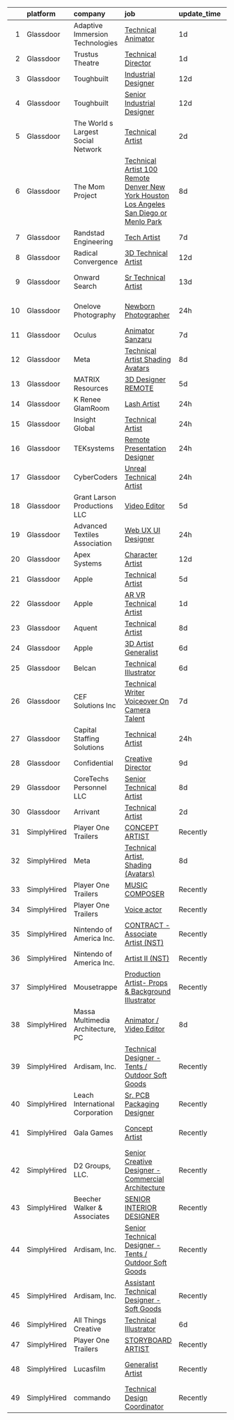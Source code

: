 

|    | platform    | company                            | job                                                                                                                                                                                                                                                                                                                                                                                                                                                                                                                                                                                                                                                                                                                                                                                                                                                                                                                                                                                                                                                                                                                                                                                                                                                                                                                                                                                                                                                                     | update_time   | location                    |
|---:|:------------|:-----------------------------------|:------------------------------------------------------------------------------------------------------------------------------------------------------------------------------------------------------------------------------------------------------------------------------------------------------------------------------------------------------------------------------------------------------------------------------------------------------------------------------------------------------------------------------------------------------------------------------------------------------------------------------------------------------------------------------------------------------------------------------------------------------------------------------------------------------------------------------------------------------------------------------------------------------------------------------------------------------------------------------------------------------------------------------------------------------------------------------------------------------------------------------------------------------------------------------------------------------------------------------------------------------------------------------------------------------------------------------------------------------------------------------------------------------------------------------------------------------------------------|:--------------|:----------------------------|
|  1 | Glassdoor   | Adaptive Immersion Technologies    | [Technical Animator](https://www.glassdoor.com/partner/jobListing.htm?pos=105&ao=1110586&s=58&guid=000001831bef059b85dfb2d6fcd9d82b&src=GD_JOB_AD&t=SR&vt=w&ea=1&cs=1_4de92cbb&cb=1662620993325&jobListingId=1008120827387&cpc=E521981D00147CE2&jrtk=3-0-1gcduu1e4kcl0801-1gcduu1eqh7j2800-7c3bc37c89c35ae4--6NYlbfkN0Ah9U34QtNT-Rg7ow0I6j33eRcaaM9l7k5iW_6MlROAUy28lC0q_Ypuud-REdVVlQyCBcJl4olKTY8es92ZBRzYwHb0fu4UgW9OKT3-dLIGh6ACnXVN20zYcwOB-vqyoWpbsg2wY5Gi9JnhDuWTbqtFHkKIH5M0QAs8fU_nPSEzTj3vvCc2wGMGlAxv6Mi9anaV-1HVfHWQuhShOVsf3-AqC7lfgey1oTi5WcNYkF8xABMZRruOAqgJHq0wJEp_rdDeFnmmy5UgMgkBSCACGqdo6FvqG2TF5wbnLadj0336Kd2AGnEtOBQ3Q9rzSDc5wndKlRqY2grU9QUh1m9Pbs98Hud9i9v3Lng-T9NBasr3Y2v-Rv4JTMnpEVxRjDMjqq0vteuAX-EfD6s6QduZreeu_whkOkQ9RRrHoZpMxRmzsO7fIaCxAHFcQysZhwXryvpPRiEE6MNn8-AGc_z2Ca_Q7JGJZtBdncCxYFmi-S_QlvYZrFkHfr_YunSEk91MGCyGbYPxuVuXzA%3D%3D)                                                                                                                                                                                                                                                                                                                                                                                                                                                                                                                                                                                               | 1d            | Remote                      |
|  2 | Glassdoor   | Trustus Theatre                    | [Technical Director](https://www.glassdoor.com/partner/jobListing.htm?pos=114&ao=1110586&s=58&guid=000001831bef059b85dfb2d6fcd9d82b&src=GD_JOB_AD&t=SR&vt=w&ea=1&cs=1_8e6c058c&cb=1662620993326&jobListingId=1008120805423&cpc=63C68CF611DF075E&jrtk=3-0-1gcduu1e4kcl0801-1gcduu1eqh7j2800-feb8d550932eedab--6NYlbfkN0BTT1lo8Jwdy_hu5PBsWOg-OgEs4ry3bvHurgSPaoaOHA92D-wk94bEUS_A_nZI91Yiu1kA3Ap_TXQSOdYetrUN2S_JgkfS4s9eYkg47gyz3UNHclCsbje_49vwTZIRcPScIxVtoQSfVReMQcacRcQruoHw7hjvLb32wcSQ4P5C25SHuJ8yeYv9nBhiERUANi5CD4mfL2nkgcMNa5tJ6flsPjJoLwTYjyjJm6skar6auewsqZEyH59nBrlHVLjfxz3248QU1V2pvAiXxS1gy6p4xfT4f103Ti_hLGiax5KgVixUpQqDKDUTRVPb2yz6X8gexwGHtEpU_JGzjs8KlocQuGP6HGutKfHu3iHqMY6xVmvvNUqu654vjNQw31d2qtty4cZUtn8PZqNUewjFoPFlYXnp9O2u81tL_8U-zGFzJJjwKeB_sctcJpsLYt_gu_7aiqM2R0z-WzPK4KCaCzv0zGRhfxQnhE2KBmN57bU0Slx90mEjMNin_6fgbHlFc4yHXXCR44170g%3D%3D)                                                                                                                                                                                                                                                                                                                                                                                                                                                                                                                                                                                               | 1d            | Columbia, SC                |
|  3 | Glassdoor   | Toughbuilt                         | [Industrial Designer](https://www.glassdoor.com/partner/jobListing.htm?pos=118&ao=1110586&s=58&guid=000001831bef059b85dfb2d6fcd9d82b&src=GD_JOB_AD&t=SR&vt=w&ea=1&cs=1_94069ff8&cb=1662620993327&jobListingId=1008097155623&cpc=444700D72F2ECBCE&jrtk=3-0-1gcduu1e4kcl0801-1gcduu1eqh7j2800-bd6e057162e15386--6NYlbfkN0C4BDBIIfYywdCnnQWSiy8nzgMXr_T-T3FVOPaJNWu58urVZR_WXMhr7GerRInzqyZodNFCU-1hxePv9TSo5-WxOfosiTA8u4e2wBpH9yUNgJzlsujyNpnDkKT3UNTvNTe6xSC2Izl9AqMOUTGHqiTcG7HVBVyoxSnDnAOWvtqTd7Fg62TqBdCV22qzM1Zolz4ynym0hggtCbE2lI9thhO4RQaOLPRhsQZav-Xhoki-wR7U39N1h4A9SaP_KOLMF72UzMNAMv-A7WQQtDdFLyBr94fN1I78UiT_b2VcQGSCvECtoVEkjxeiTiVmUfDyuNJZcisZNkltrOHY14PQiMb0OOpdzEHyKiaAkPLHe9fZnZAxE9geXJbFHUCUvYoX_LM8CAtnNLtYJXrizJBG7l54pc7Y3uUJjC4lzYKaRkSowTpyS1vX0ZzRsldGp520c8Q5CjBnYPjLmJMDNA_7WyHz46J4FDnnD5DjxbDkkH-5jzEuw5q4lnnxSWTMlTD757JsfjVttgRFPA%3D%3D)                                                                                                                                                                                                                                                                                                                                                                                                                                                                                                                                                                                              | 12d           | Irvine, CA                  |
|  4 | Glassdoor   | Toughbuilt                         | [Senior Industrial Designer](https://www.glassdoor.com/partner/jobListing.htm?pos=106&ao=1110586&s=58&guid=000001831bef059b85dfb2d6fcd9d82b&src=GD_JOB_AD&t=SR&vt=w&ea=1&cs=1_240b89fd&cb=1662620993325&jobListingId=1008097148245&cpc=1926746423AECDED&jrtk=3-0-1gcduu1e4kcl0801-1gcduu1eqh7j2800-6492527fb1079bee--6NYlbfkN0C4BDBIIfYywdCnnQWSiy8nzgMXr_T-T3FVOPaJNWu58urVZR_WXMhrR-koSpndaF1E6yxWHXTrWNwj5BGXNunan9ywve_ENISeMSjOJDitLiiqvvQgrqPC6Ae3Gf3tZtozMElNWH6pQj1MkisjsxPjnFks6kWohDQ-79t_l95B76r683v6SZAlHW32FY62mUictLOb4Aew2RmZmBnnQiyYNH36uND4IIlWiMExzA3rKXJz2X56J9lnA-67N962EhmIcbZFf8nIQJNK_DNb_EMRD7eVfuDSFOcmd6fmnHAKv612oVADaVItTesOFwjph22fZPewBJ7D5Ut6JTEuTaHhCT1_T6JmtBA9zgn1-Xk0RS_IlzknlrZtu16PghXMBbWDmnilFEkbRXdFG_PQruMESxibLILtqPEdkH_FtPFsS0oRo-2GRaX7Xfg3jSSrDxwsmzkNP52MTNa3LSHYlnPJZWBdP6rLD2jELqwKQxFuMVHdQ-8e9JuLsCjIYHZ-skNH0RrJHXom-ZrElQ1jb5eu)                                                                                                                                                                                                                                                                                                                                                                                                                                                                                                                                                                                   | 12d           | Irvine, CA                  |
|  5 | Glassdoor   | The World s Largest Social Network | [Technical Artist](https://www.glassdoor.com/partner/jobListing.htm?pos=110&ao=1110586&s=58&guid=000001831bef059b85dfb2d6fcd9d82b&src=GD_JOB_AD&t=SR&vt=w&ea=1&cs=1_ccdc9b26&cb=1662620993326&jobListingId=1008119621893&cpc=A0032DE20586B9BD&jrtk=3-0-1gcduu1e4kcl0801-1gcduu1eqh7j2800-965fa4679203ee31--6NYlbfkN0DSgjPPcnEdvoK3uuxfISLALE6pB1FR7YSHOr_tSg5_QGIhoz_2VqUepdcKLBLI_zSAkyoPLr8SW3FfEkHJ_qiI5RDq0LiClGu-LULNv5_viEarxV8-MoCSseMuDOhubK7TesTYt27YKo8C_3i3iI14o1pk30q-Muxtdt3gnS2UzBPJhjqABA_TVMP7Mdajm9UNTgAzu_zAKP_5wffj4Cya-TjhKRAGQBD_rZwaGr4wqSBpv0BabWxbCSAWERk_QUrfyLDkoHOQzihPPlTCNks9dOqlr18BABO_Xkt0indqgVfMLhhGBvKsVdbwAM7LYLxWN_YbBRWcFggxFBqS9ox2A156BZFpQLyIlmPt9Zl5n1LnXYigKN_Mr6tRVvZlrj_8bTuAhrFwoc0R5hlLfltIQBZeaz_hRZ2ypuRa7Mgh7MIWaQOt-4B5f9QqDMjmuUOpRMIQ9GzQrHJZLIdkbkjSQz1khPZXeAfToOfrtxIYAcQ-bkeBW25ah_zTZB4_7hCudobKjqpsVuoBXtB5b6b86xCeYEvNH3642lCHGyTF82tQL5riZGszIktd5rx3HsK-1xqsWdcuzqWu9xtpjTWG)                                                                                                                                                                                                                                                                                                                                                                                                                                                                                                                             | 2d            | Houston, TX                 |
|  6 | Glassdoor   | The Mom Project                    | [Technical Artist  100  Remote Denver  New York  Houston  Los Angeles  San Diego  or Menlo Park ](https://www.glassdoor.com/partner/jobListing.htm?pos=107&ao=1110586&s=58&guid=000001831bef059b85dfb2d6fcd9d82b&src=GD_JOB_AD&t=SR&vt=w&cs=1_a230ccd9&cb=1662620993325&jobListingId=1008104756587&cpc=3164FDD6030E246B&jrtk=3-0-1gcduu1e4kcl0801-1gcduu1eqh7j2800-337c01e4284b013f--6NYlbfkN0BDp_epf89aHDQhKpPegNJQ_ldQpEFZQsM9OcONMGxWx6pU56EKHF58QjVdAUvn2gXgAhQQvxpsNLySQ3kGwTjcAooKFWUXAgLfudy8xwELFU3mQaTAqaqZRc2qixjKCa_CirR8UBZFn5KvBoHUUmbfMnlQc3xYtYzb1t1sU6TFd3dZB_kgrBwHCGMDzBk2vHphWjma_7M5-Yz4DQFFItRkTKiDoh5ZasENIa3K_FNj9DjageSg4UZiJWBnu3o7SBTt8yoRllznqw2veB6p9KxWWzfp6o7gQor9sAZLr8jQDuXyy6AE6HNIqGr0GEdHz_3p2JmtyzZ5Gu7UyTPhCfkNd95OM3pa9qU_MSoo4WXV88FGYhGXriAO-7KmCWuNRJ2K0jS_0HhZ5V0NFDgtd0ZrpNZ3d3udgbZ0Ky1Vb40-9hknuk_5T_HGN61vUDULtwt5p8tVj_9ldq2ojbULNwoTFCuqn4spYkR5g_96gQd8kKjr7tVNzm8PskZ2Bv0_RpclWDzLmDgnuY2fm6ew6Wj3kUuATOPBFW2TccR3FF5Uc8iphyqjs4kVs0yS-FhUJFAwEROVWwlRkhIQ4wxx-QLk)                                                                                                                                                                                                                                                                                                                                                                                                                                                   | 8d            | Denver, CO                  |
|  7 | Glassdoor   | Randstad Engineering               | [Tech Artist](https://www.glassdoor.com/partner/jobListing.htm?pos=124&ao=1110586&s=58&guid=000001831bef059b85dfb2d6fcd9d82b&src=GD_JOB_AD&t=SR&vt=w&ea=1&cs=1_4d67d6e9&cb=1662620993328&jobListingId=1008106187848&cpc=D2F1DE17EE1F43B9&jrtk=3-0-1gcduu1e4kcl0801-1gcduu1eqh7j2800-f366e541930d1bd7--6NYlbfkN0BDx217eft1lC7uqItkaModCFPNh_e0lnHdKkvEJecXwu4gIqA7CFTnvSYR8MShG5ZcSLjw79bpDEyNtFCh2lV0QKEIGPyIToWzUngx8TOqu761sETHLhm-p21WDsfE3kQbaR7Ki5QDKtuBQwSuqmlOkcWcOPtosII78uidkQeCd9wgMLZ_TysotsVb2RwnfFzWjFA3XBUKC9MhJoeG_MqN4qS4f8BsjDOBOIB2U_pIX5peqeifaJk0DrVPF8hFvCrwEypSey7BWasEQeoXH6VQAVxpPCu6A-iRlSn5GyyuIVSu5KPYiIPzWIPNFnNvoWaAc-D9mvsc_co7tMNdt5QhnH8DycJmWkQ_HOjRMv_MF-nqxtd6U5tX8xkcG4NIvzAfwCEpin7kxBE90MPKrlwVPscy__WqVebE4yzmhRRT6k9DgJ8Bhdmg1GhIx48Uf8tH-WImdLynzQZOikAYp4XRh2iIyjcOzHJbw9wTzaMxJ1JxFB76oz44_3nNTvGmrH_S5J8KyQz1JOUfwy3woXHuLAjjJjnmp0UfqvRGEWwKo0qEjk8t6ygwgEjzxXRblySML_fuHampTDFH-T6RbXTEAQtbDwZGAT349fAHdK_-mWYasEQnOyBm7t8zcpFeybg%3D)                                                                                                                                                                                                                                                                                                                                                                                                                                                                                    | 7d            | Schenectady, NY             |
|  8 | Glassdoor   | Radical Convergence                | [3D Technical Artist](https://www.glassdoor.com/partner/jobListing.htm?pos=101&ao=1110586&s=58&guid=000001831bef059b85dfb2d6fcd9d82b&src=GD_JOB_AD&t=SR&vt=w&ea=1&cs=1_46506974&cb=1662620993325&jobListingId=1008097066658&cpc=3999BE48C643E528&jrtk=3-0-1gcduu1e4kcl0801-1gcduu1eqh7j2800-a7612d726cf5865b--6NYlbfkN0BzyIYrTMR_AjNKh_kvAG8N613gtHPANQ3sdLTkrtBd-8IxFHTpUoltyjy1tpNRjPPxFEkWYV2Yxc-eV4StwXrz5_Po34-jnnJ8neRkcOOMurvGINYfxWdOjrt1Sh_fj-QrliwDMAMgMGKSZ7qj4Jr6xrIa9tka9VuIljn4xbhiNJgbZE4PjBggu8sVHCNB-g1Z1xBTiyEuGGIs7_z_wXYpxtdAiZVCmUtPEWIv4LLW93ZK9gjJ3soyzonHsTEFY0snP61v6m6e5HA9zELrsHlRTi2GqlKWkuofzsxAxW7rH4iMGZvj4m9VCplmMKxnagUag7ETq6pG7scsOw4KNIqT5IRd0lwdO7nhMrfA_ZIkfjMARgfP20QpifNrviTqYapBra72APv7tj8FvkQWFh2FBqJ4bZkRudgCM4jSeF5bmkCwYti1Y1j5jAvB5vokR0rxnjEO5IKTzCCGPxknFNAxHPYXHfwZR39B_ET1oko4Kmk4niZUA3atEPQGpYnC95B3d2SB8vfYeQ%3D%3D)                                                                                                                                                                                                                                                                                                                                                                                                                                                                                                                                                                                              | 12d           | Herndon, VA                 |
|  9 | Glassdoor   | Onward Search                      | [Sr Technical Artist](https://www.glassdoor.com/partner/jobListing.htm?pos=113&ao=1110586&s=58&guid=000001831bef059b85dfb2d6fcd9d82b&src=GD_JOB_AD&t=SR&vt=w&cs=1_23fb2b69&cb=1662620993326&jobListingId=1008093087405&cpc=C49818E30565E1C5&jrtk=3-0-1gcduu1e4kcl0801-1gcduu1eqh7j2800-e069c3bf962321bb--6NYlbfkN0B7YoEZZ2QAGDyEGGmBPAUWSHc1Mt3sMCn9FehKcWA3w0f8WX1n9N967XqX1pCIHHKnr2NJmDf9Q1Sr9YdOejytx4f5WyBnrGHMWsO6cmRal8BVw-NZCA_yl_KA84g0IbFlbCT5Sgp86eiiU9zY2ZPg_u_-wJ7dZVR9ungM8-TVlnlKwaYblgfqt19zLp1Eiew5ndwgn0q_Z59soYarxFZLCIqi4VrlQOsalnR5_AJUtoAc0jvlzq7de7YDWz3DeNihURfAAVZQ4qFtvvy5gvz5IjEp2vLqXnq96ZV7J3-CfeZJjcvDAmOm_dOMfe_21q5rkGGeEM9URZqV-9h29WiTZJYQ9Pkh-X211w2VpbOLEq1gwsFLRawW2QUlVuwK7uqoigkeCZPzTQ937mh6MVNfHIBRnAHx6XR21kph-RJyPPyFuUpFzKyxA77_HDaSAG7gvZRXkOjp9xSePLPZOf4cbLjL0glKMOcaoZcz0Yx5dRmVR4Qrhp9z8W_Vf_w06EQc_uZZQ8zFH81EcvBIWFShQjq-lBQifdTOIgNMpiHuj_1rVJIEqjHohamQ2S7ww3XOOPXozR6hZdLVPUJM0C4AtD72YuiLOQBtR7zlwcPVy3SoUUsahMZ-5E3EVYs6IUoHaztsZVS05FIrzy7r3xMDQa_Zidet89QHM-ZXxGtA7r4-SlrOoSuVCCUEpA3Bomr2CyB9KT1RaZa1yGG4ufsKsAGyFV88eGWq7uujrHPc4nme3OUa8J2HkUC76OXRIhoqefDJYpqeaenB-d4506xNql29d8Meyi9vt3X9NsTpZimhOs8z-VBn4qevZ-fyG3EAzLij93T3TQzCVMIg-4f9q-28L03CiTmrLkTj0pMo-OWJIXQt9_XMD7e5KZX4nnA1YmBZx8EQB-3ETw4nc468UUQRVo-8xav1pmac036CRQsBQq_MfFxvpNzxVIZLmpvGmfUOG2FvO3wWSvaroVLExBL-l-eG1P25aLCRwqAXwaegkEa4LQsj)                                                                                               | 13d           | San Francisco, CA           |
| 10 | Glassdoor   | Onelove Photography                | [Newborn Photographer](https://www.glassdoor.com/partner/jobListing.htm?pos=102&ao=1110586&s=58&guid=000001831bef059b85dfb2d6fcd9d82b&src=GD_JOB_AD&t=SR&vt=w&cs=1_33cb8b0e&cb=1662620993325&jobListingId=1008123757940&cpc=A4354B06E837AE94&jrtk=3-0-1gcduu1e4kcl0801-1gcduu1eqh7j2800-0b9e297b0412b278--6NYlbfkN0DKZ3Zt6vAQQJZE-vg62i6dfZhSrFJKKTpDcqgZD4xvwPhse0KNIT2eho_oyXqGcm0s9UA6G1dv6AeeCgoLU3WzT2G4FfYxogLODjxLnXoRm0J43BwPKM6RrOZD9jA2MXPUev4oiZ3IzMQ5ILdELDJhigEKpSWAH9_LrwwfI50Yndv-SqnqbeK79gq57w6CVdVboctO7aRuh8JzIfheeLGr6_qINfracFJFoHI09akjvPJW_P7tWvzRxrUrtMptrDcXlHzQobve8bGBgfKOTaCegbeDoybiYN_Z-aEM__f6VAohDqznRKCg4zquvw2I_qNPbTlK8Z2P6qdvwmRGsaFa7MLnOh0FIOQK6A1nlZbsmD4gV3vWWxnfnjpzesXVBOFvp8T-4xz_Gl8JYC7wbMRn33AI6LIj65bssJxDsX3YIw-lbeO6CX2MgD0wRuBRCYl1Vu8e7u3Wja-x3jV94zlxxb1SyGAmcR-L7Hy3HV_SnSJMfjmPD8Mw)                                                                                                                                                                                                                                                                                                                                                                                                                                                                                                                                                                                                                              | 24h           | San Francisco, CA           |
| 11 | Glassdoor   | Oculus                             | [Animator   Sanzaru](https://www.glassdoor.com/partner/jobListing.htm?pos=109&ao=1110586&s=58&guid=000001831bef059b85dfb2d6fcd9d82b&src=GD_JOB_AD&t=SR&vt=w&cs=1_8d4e9a2e&cb=1662620993325&jobListingId=1008107989369&cpc=280AB1FAEDD8D536&jrtk=3-0-1gcduu1e4kcl0801-1gcduu1eqh7j2800-75245e87e8db6e8c--6NYlbfkN0DYl4UJW4r1Vl7FEn6T9F-rD9lpC-0oMJVSiWjK_MGUd8e8cHXcpv6KPyjLHZEfqkXwCrjci5IV6ZLm8kPtj3tr1HGtLjURCM6O00QyEjX0TGIouoQRA0h3IAyy6vhZyjWtYu8gn9rv4Bk44rb-dFTX5vcMkCRXyjuQ4w7-7ua_Nr6FAN2nFnxsTn2pw6Xn22NCKxut-gUcDXBznRLhtF0WmA1cYRxoGbMxt0DFCjpz1judEF86pNad4tlo3m9Jl2DIYlwzrgNcQQcfjdky3EII5jkrDZxk7xiluJM9LQaO1op_qlQVjJQYtRdUAwol-c5vKt-l1tOUAUG0Tl4_I8Ngf_9UYElyX9NrZpLJgfAwro3aGtGd95fy9kyiZnXjCN5u2oC1T-YCruTLeKJCK_1KCLClOdw-MTM2jF27utmQEonuNpMBJmObjmzvGuggamvc9eGz-yE1F2BJ3MVAz1hmuF0hKGAokadDEdFf4cvC-D0SPd5wzaAigyH45N1EfzcuZk5705MXlAF9HxLuTSt8b7TOsMgKIzhZtmelxN-sPNaGd0Pm2AzY4Nros9YdiW4JnZTj32Ng-gqXTTK2SoJeuMxYUjVGqLGfajIHnfSAZjUqR3e1a_ENBrqK8U7vYTaG7nruwljYZAgFr4aHtewE7TyWNuM--eU6yIb5fiAyUJJ1drBfWadBb___H2q3K1M3DMPsKjqdmcmzqOmUGettMEf15LAGvBDhJh2IeBLE0Je8hbfwC-Bg7XgSxyCA7mtO1wvTbVhMRloLClT4GpxDt_Zr_AEhUxAhaGUejqXIo8g-XDtgJGmhwgxPhRSYSbRwWY5jp4OEsHrKxSVyjsu47qP49RerFJnF5WLMIQNYp8-KPgVRt5rTy2X9ervjwZKWe3x1P8UOz1snnDWh6pNnm8mXyx9OaN4-vqXjKm9NE59zylER7a1_ako6qElZTjKxMzN6pUlr5VuzKxoe-AgXzxyEjO4-kDrqTijQsS9zLtdgSc4UR15Y2bvg3B87p-GLxuW150ymkuvQyDc0gObSBjccHL7pagPOlIBm2tkkePtGw4hAVljYkMGJP6QcYc0%3D)                  | 7d            | Remote                      |
| 12 | Glassdoor   | Meta                               | [Technical Artist  Shading  Avatars ](https://www.glassdoor.com/partner/jobListing.htm?pos=104&ao=1110586&s=58&guid=000001831bef059b85dfb2d6fcd9d82b&src=GD_JOB_AD&t=SR&vt=w&cs=1_c0041af9&cb=1662620993325&jobListingId=1008104919858&cpc=ACAF1607C5C1E404&jrtk=3-0-1gcduu1e4kcl0801-1gcduu1eqh7j2800-f15d80185ea8b6cb--6NYlbfkN0DYl4UJW4r1Vl7FEn6T9F-rD9lpC-0oMJVSiWjK_MGUd8e8cHXcpv6KPyjLHZEfqkWmIihMCJXc31fMADfN0gJ7IUkPxhTp1nyQtrbvzomRIl047Bd7eGennDhYyBKwa6LFWtvklSdcE7P7hOAfvItVNb7U6znhKcTIS6fI4UQgWLG352V_IizaADTTqeeBU46CHtIxToHsskiy1JFMLJyuz1krtCWzzhoo99Y-MHB4ZiJp6j3spZTpqultY7ITRp3vex8zc_oyZKDddfT6oWyIhUpKiUmeJziWRiMp4hMteF1UH0kY_bwfyqwqo13QcpWepDIEMLwxcefQZZOKykXa7Ej4cvNsl9r6PG2Yca_iWpVRRIzELE1BGbLLBmK14PhQKWUDuqk-KoMT3_4MzlByvJXhP6j1jO1YNlJfkcFEgFhc--0YD4SvPOAW1nwuMPQ5qTjNZZELLtLUjsJobPP7mIewm4m9ZVD__8AUX-511k1ExI24cdU95cCPNlrjemroiesRO37RUo0oIqfrpAqpprorK3Eua8LxNnQMfAuhOJHWzYpKlOAgpJaYe1wZn8TwUNgjcay2Q0uAdGLXHhpEkQnIzosiORodjtMNcXavwaeLj_X8wfTvbSjtAxsjA_z2_wpMqea-E9-1Ue_hhdGTsjXOK-Pob4ddZ8LWOeWsjaniWtWuF5F9JC4LVbKSx_AE6uxdpZ8WDOEVb47yHq5FdQrzVWj1p1TT7_pDHgYVOdQwlxfXHLVdkk88XI3vgRf2YAwJfOFS354VqK3yzz-hqL7V1T0XQAqAX7bISJ3YP6QxXxvwfAO5D7OjQuDnbnGa9Nh6mxGxu8HfPlLyMwXjqV5y60D1Vm1AbcPInfi2O-zVfbgV5Hz9g9FkFJsh81Jr8ilcz97KsbriMPF-qhVth1-StTM9-VZGTrdzwzRRudhntG4BYYhwWUrEsFsxbRSua3-B1zKkAUzHQEt2ioUJUSL9TNbZ17NTWtOQoDJzoR0eM8y7fqrRohEkHgw_XBLKQtUVUzo5MSloxahKKmRy69HAUAz3XGINI1se0_B1mJxOBeLRKIt4snWplJIaQaQ%3D) | 8d            | Remote                      |
| 13 | Glassdoor   | MATRIX Resources                   | [3D Designer   REMOTE](https://www.glassdoor.com/partner/jobListing.htm?pos=130&ao=1110586&s=58&guid=000001831bef059b85dfb2d6fcd9d82b&src=GD_JOB_AD&t=SR&vt=w&ea=1&cs=1_13958d27&cb=1662620993328&jobListingId=1008114156820&cpc=F41FEAB56D215062&jrtk=3-0-1gcduu1e4kcl0801-1gcduu1eqh7j2800-2c0053098b37e20a--6NYlbfkN0De5ppvndiyxA0pMSLQzOe_j9Mra0KF_8EhxTxOKXtZIfhM20E97mGJJkld1Jz77JEq1fQtsCFRdNFQWRLdAciFTVI7ZiclqYIGanYXlNuvyZcjcqfnGKTs95sQY8dkYsocJNeNYlZrZE23g5KMbPnHX-Ow_UcY1LwLtkqu2jWjyI6baNMiSJMpk05qu02f-ZL0IqqtwGOxxCkklYEVRpMb8katjci-Gf5PPBiEjsqJMEb4MVbWSWKqspEdpkgrcj1EuAKQdGJI_MXAeiQfRmMq1gxrK6vjnxt5z-zfB3Ok3QXYB1wJ-M8ZgeKGECBHqExSVOfNsOtk2ENbEC5a3R8YCrOjqmLb7fC7bv5vC341dczYJ4AoRoVBdubJesbW0W60TS7LXVs6fVaMJn1ALXapCN3T1GX4FKQ8YwE7XlcKbOUWMfJRSiIk7crplK60inMWcLeMuhXAPNIvfqHUzRb-4uIuFd1HNdWbf7hFSG2CdF0PPOdMs0Wgp2M6dVicI9zmmzLVJpxcQXxJ7d9uqXy50vXpnDJVl_FUCBAR8zC3sg%3D%3D)                                                                                                                                                                                                                                                                                                                                                                                                                                                                                                                                                             | 5d            | Dallas, TX                  |
| 14 | Glassdoor   | K  Renee GlamRoom                  | [Lash Artist](https://www.glassdoor.com/partner/jobListing.htm?pos=115&ao=1110586&s=58&guid=000001831bef059b85dfb2d6fcd9d82b&src=GD_JOB_AD&t=SR&vt=w&ea=1&cs=1_1e7cc2ac&cb=1662620993327&jobListingId=1008123272365&cpc=878687325D2A5CC7&jrtk=3-0-1gcduu1e4kcl0801-1gcduu1eqh7j2800-f04d34562b627f4e--6NYlbfkN0AY4guaBc_odNxnJHTncvfwFu86WvDwtbc_K-gSZc1x5NPDcKz_OCFYGjl0RbU-gPKDwWTEbOJ2CoulvjrnUrx_tWJwN_3XsWAKHKV3ADA6BqS0yPvzAnEYcdUmbToWy3V8z_dRBOVdmTTfafnvYbCinl2s29ZUDrDgFELs9mbB9B279RRN7WDFLEpY_UQJKMZ82F2U1vR7k89gO2NV3A8Xmyj6CgoOQB-kDUS6UUmeYeB0wCnhgN-ErOWLJyB3PrqXQyulDgGGHPea8pdK37TmbhWWlILH371TvGoNEfHVtBrMjOlqrJyUJmI08njnKxzn3ffRqv3a8R8ReGJXtrRInWi3o_KeghY3jPVAzeyfn2Ap1cVYnYLMh2fF0z23_te0n89eBZep3b4daiabw30ZSpS1KPmxPXEBFs1RtQjfcwNvOml5QW3lbXVoMIVmeEc0dU4x5P3s3n7BSQQ3LeGCI7dPnQ5BjhB5vtLpFNh1_lAf0qfB0dKTa9FDrQFAoMB6285DhoIHxQ%3D%3D)                                                                                                                                                                                                                                                                                                                                                                                                                                                                                                                                                                                                      | 24h           | Houston, TX                 |
| 15 | Glassdoor   | Insight Global                     | [Technical Artist](https://www.glassdoor.com/partner/jobListing.htm?pos=121&ao=1110586&s=58&guid=000001831bef059b85dfb2d6fcd9d82b&src=GD_JOB_AD&t=SR&vt=w&cs=1_b73ccb6e&cb=1662620993327&jobListingId=1008123474299&cpc=FB7E4A1762AE5BEC&jrtk=3-0-1gcduu1e4kcl0801-1gcduu1eqh7j2800-3ffd07806c8889f3--6NYlbfkN0BKkHZu3wF05EeDimN_p6sYpKCMArvwa95YdH7UpkaBCqc7l59ErwqcyE8VoIfttn5P2vTHJPti_nwkT4fb5O4p0Xe2I7HGmxpXf_-TVdAgPrHPz3Jkl4sweMJzLGIiCdpSpBml2_BABUKrZJj7c0jGfAgfa6uN3II_XY-NMdF7EAlz6OFvUeVLLoHfDLKbKqbx4MLTBql3qsB2-awpklEOToK5XepHcX2mkTsp6WZEvNjAFcvgxHHl6qNyiHD0WQwQSaqoNMCEe4uylLd8T2Rbrj7B9d1EZcik-mlaEhW5NufcB1IyLFGYy1rQDaoRJn-RnbaUnyr4-lzRAbDWiH2EZSpYGhD43nTCGFTRL5FdMhcExBjPb5ymkVzubOlx3fdljmidbLQXpXP7wKWR8zel9QlJrIX92ZvuteI1GBlDI2h3pT7MfglpJcdnO5j1Wyn_hnHUCiGHdOuCU6nOuCr8KQ7k6jIHVODk0k6vtjiuplI5PKpvjTJgQF0HoZgyQWM%3D)                                                                                                                                                                                                                                                                                                                                                                                                                                                                                                                                                                                                                    | 24h           | Sunnyvale, CA               |
| 16 | Glassdoor   | TEKsystems                         | [Remote Presentation Designer](https://www.glassdoor.com/partner/jobListing.htm?pos=128&ao=1110586&s=58&guid=000001831bef059b85dfb2d6fcd9d82b&src=GD_JOB_AD&t=SR&vt=w&cs=1_5f5c8fc1&cb=1662620993328&jobListingId=1008122491315&cpc=8795CF9063CD573D&jrtk=3-0-1gcduu1e4kcl0801-1gcduu1eqh7j2800-eb69aa39b4e9569a--6NYlbfkN0AuKz8EBO1xHDEL7V2YF9xF3dC_I9B9i-Zw2Jh8clPMK3KTieKealHQMRxLfyLBLKLqPaGttYpF55Qfk1LAPHzCtwbt9DA6DqkjHo-Ufgt1PUSGkYZ3f10fYR_ySj9iVs3N1UcNzaV0p4xI-mZS2TmtoWh2U9JPMDXdJmTpmQkjPOrHSoLZwTevatrLGKRNqgr3B2xJaByQ45OzzfW_7Sq9yQ97vtQL45EcXE01RgmsGUkj9C0uBa3U4UI-_tiZhqKXal6ntXkeecAFi3xm0CMddU8A_TDflCEFn5KHVZTWSrCj61RdtLwVzE4lj1PY9mtI23mmtMmG13jF71tcGrXKF3At6zikVRO-TACdXUh4Hh7uuY8xMMN2Y2ykzRG2JVvj_zpmkChJgJTP0Flc7NSWudIBVEpnABmLKy8ENjLFMnilke2fDO8hHdM9wJk-chinwn3vcbYL7obkhaizA-cw7ymxcznOCZu9PljA4-w6dO-HdzIUl39AS7R51curqGxADNn8b8OW2_uAQSd6ELR-jIcKwpgP9s-DSTkFl1vneZp-P9IpgYIBlgNYZjhMqPDyC2AUMQcNGfuJ6oKUqFZGQAT7pp0rrcmw2SYRRo1B_nCTar9BSGj4iCog4pE0xjlRsjWRAo3hpoTcQsimP5_O3E5j3WVG1I_PSyoILOTKb4BybCvqxg-jfqaB6Lpdsh3Mo8GG7fy9iThF9SDXLTFVs1K8fcZWTg-SY_NFvLOkOu5scCqlYZegYlXoxREG7sUBtufWzQfMXCzC2LeHL_UU3JBJhchMenqWFbXAHsVs9DAef19jwst1pHhcXzBATYLOenf_F-JYP6gz0eFpnZf3DHbgWoH-hf-1Cyp2rgynibjV92eZV1z2VZIxUho4pnq-p5vUi-IZnCUlTqk5ukpg9-z5yXfD1sFkZ5hjyTb2dw%3D%3D)                                                                                                                                                          | 24h           | Covington, LA               |
| 17 | Glassdoor   | CyberCoders                        | [Unreal Technical Artist](https://www.glassdoor.com/partner/jobListing.htm?pos=122&ao=1110586&s=58&guid=000001831bef059b85dfb2d6fcd9d82b&src=GD_JOB_AD&t=SR&vt=w&ea=1&cs=1_74d4d580&cb=1662620993328&jobListingId=1008124642889&cpc=FA84DF7EA1EC2398&jrtk=3-0-1gcduu1e4kcl0801-1gcduu1eqh7j2800-a82ee9dbb247388d--6NYlbfkN0CpFJQzrgRR8WqXWK1qKKEqALWJw739KlKqr2H-MSI4eoBlI4EFrmor2FYZMP3muM1LhQYdYuJckHnbczg-jumLgGncGcO1H7sgQ1gWhJABS5A516FlsGeADxbJEI5F-jMFWlA_MvEMLH3mPd5o5-2o2yKUv7eDIpMkxxI-KkfzVO4KFaWlZGw_7QjHmy2TjOMWFvESWPfsf6YufX61SF7xGWZZfderpNo3wFiZn-acdBxCMhPOKlfPZyJWg5OyUiW1UupK6MIpDs_qiB1hEdnlRwdBolWlb82EgpEzRD2DqO0MygyU8dTz7MXUqM8GS_jhzF6BaGrffTiRLrRBc8ERN4RtO6CNpsW_DGI6dIcSkYKccxT8j4kdse5I6SWxXe2Z881NdUyUe9rkkOfCDbpx4E_xQNhrrUM67NSGyge0XzXBFZizyVQWHT82O0JakDhNuCZcrReiYybSr3DXVyCuISjnkHRwdWZWroSyFsSHdBlcq3SOJ0c2g7lmT_vzlNjGUJWRmosL4HQ26lC4ffMIGzkycEgnv-CIaq1YouZNdbsoT9PB0Q-UGJ0F0H8UeyQbJrMdQS1ajm8efZ4m11z7qFtzSfxyBBj8N7EXH3E-uAxKfmAPg8imP710SnRyi22BgX4gWw4URIm8zqx23sYFkh0RPcWv7P7QmGIDetowapTjAH7StiJaPBzvH1KpELzKiQHTQTnMwZCXrHxwSc1KSqwfref2-7IiZ6LrL2oTi-Z2C4CMhZ6uhTWiFSZnbgp5nlio1DfS-ZkgWBzomVNOSSfTY339TUGulWYKiRdbKzExrT4oLxXv7t78FF-bH2N9MdO7P-T9YDM-vA9JY3Wq7DkUlQnF8c_RUMdHikoxlwTPajo6SNOF1b3ik3jHBBAQcVHiU9hFbiHoUo39-zq-8Udy4Sjfg4ibhZkizAMz42P4iD-wZ2-aKLeI4MXHRmhgD0VOHcjGfQVibwY2TKVxv73NKh1ITzFCyl1E4K-SPA%3D%3D)                                                                                          | 24h           | Denver, CO                  |
| 18 | Glassdoor   | Grant Larson Productions  LLC      | [Video Editor](https://www.glassdoor.com/partner/jobListing.htm?pos=108&ao=1110586&s=58&guid=000001831bef059b85dfb2d6fcd9d82b&src=GD_JOB_AD&t=SR&vt=w&ea=1&cs=1_64dd2105&cb=1662620993326&jobListingId=1008113791093&cpc=2CAED5C921A5F994&jrtk=3-0-1gcduu1e4kcl0801-1gcduu1eqh7j2800-a45d37a481780356--6NYlbfkN0BSBS2CirgMVZwgtbCv8gu1SBRnAnro82jSX6S-53mZbkNudS8Ubid4y-rlwSTn0DsSTRGDi109R0Mg3Ic8tfY0zx7IO_kjz-glKrP6y7yQsTy7BNqiWjSSyrgQTGNSpkUdr7oOpPMiONr1Ku57FEbRHzemcQB308JcXN-Udhqqh64qwnnX3KqZbkNG6g6AJ5iagx01Q4gUzfP2MXUQ1JnZ3L6-DTIXUeOatnHA60DZKABYQlOEbBxx5N2TG5e65J7DYKEwXi1kd07XqldlfIH-9LL-TQI_TPNpT9l5K_vedb9--hZ_orYw6envwLrKvtKmBHBau6Zr80qyaPMoTAZF_bdxVTNNF_nmqosMNAjg6MPmQJNyMeEg6oXdUZIS1XxT4bInnIkT-a9Q0bKYbrgBffje6L1Hhw9EhhYfrC-U_mfBcRGnw7LybNb8OGa6rjSLsXcUaY19k0ymoQE-3VQrty4oCyv8zpST5_FcwUsbSg%3D%3D)                                                                                                                                                                                                                                                                                                                                                                                                                                                                                                                                                                                                                                     | 5d            | Remote                      |
| 19 | Glassdoor   | Advanced Textiles Association      | [Web UX UI Designer](https://www.glassdoor.com/partner/jobListing.htm?pos=119&ao=1110586&s=58&guid=000001831bef059b85dfb2d6fcd9d82b&src=GD_JOB_AD&t=SR&vt=w&ea=1&cs=1_f4ab358b&cb=1662620993328&jobListingId=1008123545453&cpc=1120CD366D53BFD9&jrtk=3-0-1gcduu1e4kcl0801-1gcduu1eqh7j2800-8f0f2da3bcb0ded4--6NYlbfkN0BnYbzg9_0OBxfyaC-dC2htIGp3bt0r_Vee4_7uMe98bPPG6yOg2WXqdwhbC791_U00MfwPJQISugkbvt-O9m_o7FpwY2dPKxYlvJWF88LUJU6-PJiA7au0MbT7IIdJhkiVldQN1GCcaP9tiJbH74WPbddeicnz4Ug33P_R2i56xQ0xZRpWPjA6Yl8axoFQ41DbtWM_LXLeAkBamjzuU4-sjs3Bk2l1uJDW1N9Lq_iGuUE8E671OfICp1PJIvKIsm8RVTi8TJzAvvdrctNIK3vjMIuKNpSAKptGHM0p2sqfEFwp9qASw_RIbci1ITy6BhanOALC-RkbDHUnHDFvEIY2Hx9M6Ru-a9AFYo_tLOZmOGiPKX1DXAuVK6udbKrjbIuCwilKmnNy3JCDkXgiSY-ph9YOdOutT7LHQqdEfcFpLCr_djPUFCTz3fqqIU9W2WhdZ3Blm_aa5ZlxNu0iijBGg-cMEkffITZXln108MN9wnJDyjTMwEXLayWP3G_740A%3D)                                                                                                                                                                                                                                                                                                                                                                                                                                                                                                                                                                                                             | 24h           | Remote                      |
| 20 | Glassdoor   | Apex Systems                       | [Character Artist](https://www.glassdoor.com/partner/jobListing.htm?pos=127&ao=1110586&s=58&guid=000001831bef059b85dfb2d6fcd9d82b&src=GD_JOB_AD&t=SR&vt=w&ea=1&cs=1_5fb8e4ac&cb=1662620993328&jobListingId=1008097719675&cpc=C4A69CCDBB3B9599&jrtk=3-0-1gcduu1e4kcl0801-1gcduu1eqh7j2800-967b45367f948e99--6NYlbfkN0DqWjE27Bj7wQp7zwejGyju2OyxUuq4SEucXSyN07WCWejYvQmJsgF2DYF8Y-TYieBtO9Fuiu0neOW4RhmIKIg3-EVwkTh3DhjKIbAXyj4m-mSde_Htv6Su9ibIuD5ujlWP6W86wL5eYYYaW7tz4jSwpO5PAr4CfMs1r1RiN2gTN5-xb5eJ-3haBuiwsFa3mUTzkqwNupYMtTysyWP4hsunyiC45k2ZENBSh2UcaC4Lne51WKtT7NSc83LlziknvFxSLE1RESDYQqnRm7YO4C7f4-0W06h2EnZNh5BEu7JfElFkBD4EVSVt8u151TbIEhi8XYaIO6wWG4knmCL9t86IJsMuM82QEywo1xxO4wAqjVGwGBvGyip_Wcy8IzyCK2HreEmiULK_zxBaMWuB2gqfgtY2_eycCXUsj283FLx5zmbgDcixqAa3JsrVFl8e7KlizloBM61wxp5P7g0Eu_FjoCh3hDjYAC00aza1SG3HUAYLPg0eGiCBvZq4P6BMCm8r44yoMrAtpiUiK1QbHh0p3ikFpaTVr6l_dWzuQwKvs3ZYTSLbfuQrvMlQcufTUA_DSak65u2EoSsUk12tD4YJpfjQRyBpn7ohwZfLYcM9dJNU1gcngOFJOY5c3UDjZndFFXmsZJ0srw%3D%3D)                                                                                                                                                                                                                                                                                                                                                                                                                                                                 | 12d           | Redmond, WA                 |
| 21 | Glassdoor   | Apple                              | [Technical Artist](https://www.glassdoor.com/partner/jobListing.htm?pos=117&ao=1110586&s=58&guid=000001831bef059b85dfb2d6fcd9d82b&src=GD_JOB_AD&t=SR&vt=w&cs=1_757ec845&cb=1662620993327&jobListingId=1008115119280&cpc=F41FEAB56D215062&jrtk=3-0-1gcduu1e4kcl0801-1gcduu1eqh7j2800-8c306965e56ef090--6NYlbfkN0BvKrLyj5gPmtZO9T8euul8TCxuuKNOtzRJOomxnwSEodTz2Bc-sPZl5OJ9R4TJsNfIiD9efkuV4cG11iKgSSEAcr5OGbolSx9skc9vaS99-qKCIpTpeJD2LHrZTFIpuZUpkb4fGLXeu-UTDRD6Woiq5W-5qveWKNk3wCKF8NvKo8gmfI_gSZbnlsSp5jN-TabNDz0ihUSTVfjVMiTxLtJUDZYlDvJEY2cLM0o2GOrevEA-xc1_P91OFcPc-ROoimF174AxZ03-RvmTmTo2_q-8qxjDB4Zzc71nOEgY0dNup55rxJLFUftsfs_8yVfluhcmqM23JFJVVcvyjC5NusvG-bKH-6RznYbvnwDKUee7LUDOSKtB5otcXzdudqYOJK1rOH7uDSGBzlB4ESljW7guutbiBVuX9yXrOuPRgJT9ECkz9MaQbfIgv82V6lhoG2jnfjd7LxUTcSuKxS0geYFHPSUov1y9fotdcm9qO6a_eQ3sgO4_Jx78Dolvgg4EPQPTiC5siiIN7hqKYF0bjkrh5ogKHXYse8XB8yqBVadfzQdIU90fwvNz5_MZuEMY2znelbdIMcC8lAeMLqmfDHE8O1gyj6jKDK-lWVH4QSpnxNjzvRYLbFZhEPoJNwzSLHa13n4i1IuR-t6RCub6P53BMCCl8Q4fBLTjh01APu92pCllcpnwsO6wrw7Y68qwnOWSpEsjEIY8Xp53e0x1woK3hIuHz6zMw-vfsMHLtVJeAjoguKFf0evltDmBEpWGvjHjG3UUvO6JeHZYEvIAIYTGZHBDUSy55t7PQYoP6lwZu94ulfJlfIdHLbXkhs0gu2UKjxFzXnu0m4Ilgxbvou7kxllF0wLZD1L6iCPUgIaX1N4nRClVHa1RU_bm3im39j3H9dYkZAzSPE9a-XsGklDY4UfBST_F0xL-0llCYSxEabKLackQ996nFalm-kUr4zg%3D)                                                                                                                                                    | 5d            | Culver City, CA             |
| 22 | Glassdoor   | Apple                              | [AR VR Technical Artist](https://www.glassdoor.com/partner/jobListing.htm?pos=112&ao=1110586&s=58&guid=000001831bef059b85dfb2d6fcd9d82b&src=GD_JOB_AD&t=SR&vt=w&cs=1_4d73b295&cb=1662620993326&jobListingId=1008121811324&cpc=F41FEAB56D215062&jrtk=3-0-1gcduu1e4kcl0801-1gcduu1eqh7j2800-25e1efd066dec468--6NYlbfkN0BvKrLyj5gPmtZO9T8euul8TCxuuKNOtzRJOomxnwSEodTz2Bc-sPZlt2Zgji_QUXGAZeKDdtC_g2V3nJWnuXsnNnecoeW0hB3wnim70veVMCPuQhOELAWl_QdMbW7md4nk6hnUmwtfdYwqEixAfIyz2XVOD4tM_eF1ocimSg5g2O9R3cDT4vXhG3A0HQKBzJXmew25S0o_aIBJesufMdC0NK5Y3g1wF8RKEqHjH3ISuF4J_JnbrKMgvCSlCnVSgpPLCF5-Eq0DQ2dIOcmE7cuRfc1F7LNtarGivqG-PiqjjKdsVD839AyCehhBE5k3sQTjW7OIs4Q85L3qzCKBMqyjit7GC4H2xu_r2IGqYFohj6BUBZ1a8A0fH0mc7P6vKPzktXno_kDC5vMlVghmRabAwJsGbgJduq-H3EBfkHzeNNXdE_MRdnD9KoX-_q7oRFP9QG6bDz5lAmwJXglwzodJ1TFzvXgqdva4blVhQvPJ7oOT5B9n01gbZaB7MVLIjHxHI2XhRUYY-pdPLB5SMHzKGMllIdtN6lg6ErzMdIfycpgZFHePY6PVRMcD3YrwJsofh_-mqMuEwLCW5WRbRMqy2rf7SS7xRdQR0Akowz-E7V3KzE0HEqLzjfeXJr0UI-AhvZcZ6RC25dycOSl5hg-myZSE9V9C-9ljPnMNJnUdv6dhORwiGkWf1BFlI18q4zfSHVEEldOXIBTJXYHpO4hB_Rqq3HM5-Sq914XqY3l0InMcnwZq_N79sNX9mXLNlM0svcYD-P6OaciWxTtEl0tPBxfRNdUIYhC3vc1bZZxzEat4__PT-1yoei-rQMuh8T0oFxvAlGz3dsjdWHTu9u-SyeeRlMWRTjrlYj2rt4qJpL46WFm1IzCEE8nYgTHvL4kjvjVq2kdQrMtuYl0ySAlSnmMYXg8QBWkZ7laGg9jO4rX5uh-ExOnUfngim7bGFmKlnFPeRNwz7g%3D%3D)                                                                                                                                | 1d            | Cupertino, CA               |
| 23 | Glassdoor   | Aquent                             | [Technical Artist](https://www.glassdoor.com/partner/jobListing.htm?pos=125&ao=1110586&s=58&guid=000001831bef059b85dfb2d6fcd9d82b&src=GD_JOB_AD&t=SR&vt=w&cs=1_68ad5b4e&cb=1662620993328&jobListingId=1008104453826&cpc=F41FEAB56D215062&jrtk=3-0-1gcduu1e4kcl0801-1gcduu1eqh7j2800-1fa9cdc9e73993e3--6NYlbfkN0DMrcEu7yrtATojKJA7cEzGQ3FdRGWLh0CZQInL4ECGI9gD0Wolx9R2EDT7B77c2cRUFFR_9LsM2S6ffF7Xim_fQOdnmUBUFOqa2vFCIMtvrpVYp3QQqm6UG379F_HCo3mUf9MEk0thtNJ2f3zWIP5-D7vsr-zzs3LPNg0gIk62c9cSsiqXa1Rpxxx1KJPLz9Bg-2rZ_UeI5vY0Tio5Nm5PUgC0j4b3oGYsOuv2yWglhYZRxoxNLyK3IhHAZqkr72xwJHGEQR-6SNBprv9ZWjwt9M_X4Aj_C14Ayc9IXKg37hps1WZp_YKFCaWUytZOnry7Is-MXZAGNPc5iOR8CG1jlqAbW1lMyS5mjiXTyN61l21CRnY_CTvPkhcjcyYcxm6-ApddSbq9mhXb2Y6NsdUZhyvLQRAA9bcumvVtFksQ3qufCU9wlIp1VU4s5vB0Uiwo06gRnJNlIWaCUJ7YHylI)                                                                                                                                                                                                                                                                                                                                                                                                                                                                                                                                                                                                                                                                  | 8d            | Remote                      |
| 24 | Glassdoor   | Apple                              | [3D Artist Generalist](https://www.glassdoor.com/partner/jobListing.htm?pos=111&ao=1110586&s=58&guid=000001831bef059b85dfb2d6fcd9d82b&src=GD_JOB_AD&t=SR&vt=w&cs=1_490eef13&cb=1662620993326&jobListingId=1008109245316&cpc=8795CF9063CD573D&jrtk=3-0-1gcduu1e4kcl0801-1gcduu1eqh7j2800-d784ba83259f09ea--6NYlbfkN0BvKrLyj5gPmtZO9T8euul8TCxuuKNOtzRJOomxnwSEodTz2Bc-sPZlt2Zgji_QUXGVpwHf65rtEzUPvsInAakSYAvXtNwrGawWajzblR9KaYluJgpvGJQYHK2Kud2q971ApA8xkG0mvc0tqLWOduEoH7jYY7M1INvGwX1IM07wG_bsOKLbK4nix7psmhzHJPBDTIHDSGX8kPVyTdR4llh5XJ2qKtL3Su-hG3P0BTMQEJdDwCvHgFEPw_FS5enPHfVsG5CfqJAX0Zny1JKoccGGE79q6aendgPOlCB6mzGsEHeMFcILr1dLxFrk9zlwzYJieInKUUjj2r7kuUU3IJOK4oQOGjIJ55l3NdGVsONlt7EfWPEBjWPEHmCLHPCHn9M5pIuHKWbZv88etozYTU9riXXOeZAw9Vz3ymEp-lywUvrxOxqFwBulPxgS0pzwfv-0Rj3IcWd_yBJVe-p3RNBLI819kCC05ezxZM1f9Wd6x5rGfOHhwSFmj9Vws2p9L9b_EIeJGDhKGBrn7EpykBYW4U5cGRfB2IN35WM1qZjXXQR5Z18w6Uy8iysZ0g09-6zHGMHYOILC5KTT1zge1IQn8LK_OLkaJaJ65Xsud3nV7j_hSWB3Bxav4WoJYKZEj9XyTMOOwNMJTBRR8hnFUkxhwLP4_LpjWJV9sgg99zjtRGDW1Roc8i3QTmIRxZX3hQgYgjopfr9iKBSKb1mPxIZMZwJpw0fdoBQtiqr61FL5fw_yJV5WrsxViP2pyaoJt7XozNHcPj1I9KYwGs2gwUb-DeBZiAaStQ6d3zOZ09QRgxCctalZp_hoKOGON9nUMEGnk3WJpyvtg-tJFH9jQnTPjqnsurKKW7JL0TS9IrxlesTrs7kNIRsZwV5RAa5HoCGegDVf_lobFxF1ZhtFC86xkiXoCKmxe35HYRSCk5In6dFdHZz2pUmRFfmypQDZNh8%3D)                                                                                                                                                | 6d            | Cupertino, CA               |
| 25 | Glassdoor   | Belcan                             | [Technical Illustrator](https://www.glassdoor.com/partner/jobListing.htm?pos=126&ao=1110586&s=58&guid=000001831bef059b85dfb2d6fcd9d82b&src=GD_JOB_AD&t=SR&vt=w&ea=1&cs=1_1311dceb&cb=1662620993328&jobListingId=1008110529448&cpc=C4A69CCDBB3B9599&jrtk=3-0-1gcduu1e4kcl0801-1gcduu1eqh7j2800-b2dd44e0530e0efe--6NYlbfkN0DXzDzZ1Oulz9LSjzVbF8otUHEujJfFPwzVdyJWZPnyGBC-xHtBtebw1siL0zRHvfNRTyy4nIcp2XZCS3gBO9b5XPb32ZVqxWtfJTId-VE4YtZVsZuy3OQkzmz2RRE9UYTBkNfqESvtM20Ym_PuGJIYzeDG4-rCWIbyLRqhPgeU10QZ-xFhQDuhbXP7NIIqc3ZUdQHfBC4I_9UGlAM4WXtkkS8dovZTLCGtXGc5igt7XGnw3F0RI6y9NmiOOOacRG5r9nJQd0000DsZAvMOZS7DLJ-PtBf9t1xLFVUJfbhhpcK2xi8fpP21Sfizwc2YGvJfP2T1Kgj8G2UilV6mCX7pU67d1dtotaSZcATXqH_SGRE5AE-oRp0ki8aAzZD4xr8abyWXJesfhGKV-RvduvHEmBqW3VmimUwUtlr1TSqvFswaT1XplOm00u1Y6NphwdNGWq3KhMh6w_WUWLlyJA_rFgpdQHB3WJyaUSZPI194YeHm5WFdmnxkP2DpfXefpMDfyS55N-bKgFKNrScTAkpXtEJfO4LVNc3_BBJpMXt9lxkcrpDAzsl1qAGwX3Dzd6MH75-DkW_KHWzkAlnLfT86IGUrY7XpCBZAB-bcgI90EO7ZhVVHKF1uxAYfc10s9zRCpF99UG0DzjMGdnBTWyejaTVYOBuE-HPMsd05j9IoDIuFrgOdqCjIyn1yC45kMSK3YYpdhBgf-CEr2BH-2S2mFW5O2mdCJL4P9RBeJXgqMG9xvkySr05dFfRVj2ATV3GW0q2a3tYwSQSyLDIkda6PdeQmCfaUJgk%3D)                                                                                                                                                                                                                                                                                                          | 6d            | Greenville, SC              |
| 26 | Glassdoor   | CEF Solutions Inc                  | [Technical Writer   Voiceover On Camera Talent](https://www.glassdoor.com/partner/jobListing.htm?pos=123&ao=1110586&s=58&guid=000001831bef059b85dfb2d6fcd9d82b&src=GD_JOB_AD&t=SR&vt=w&cs=1_bdf1847f&cb=1662620993328&jobListingId=1008107521182&cpc=4F748F1840550ABC&jrtk=3-0-1gcduu1e4kcl0801-1gcduu1eqh7j2800-1570199ddd3d162a--6NYlbfkN0DXG1uU7gzRJn6B0u9O9sareG0O8wJfqcW1QQs3wWPY9EhNAcyHObxotG1VLnADOF0lXtvsrOSt9VR5WFJjcHNILzjC8U9c0yPi5Mo4HErYDEUJTA1IzpbQIguj9JFfPNMlT4q16wRwWu_FpvicllF7o7LKKNeOIMXJRymk1KBEgNZQOOp-FCuQLbIpspEYLdPRFYBpwhX3sR4dsvnVBSDhKhvP0acb4-GciwmABRWJ_zWCuJOgAAKTZKxloauzPgD1eFppXf_tSvqPrFdnYoUjw7kpTbSWzxr3F8cR1K5SUIINcywp9dmr0cvVnmvWgCggDbAoOioPlu3D6Vdj3Qaf1-3Un-iMEUm9MXktAgkqw_8iVtpLKSL3e4yIFnR8y7JIUtQrIaXJPadPeJtP_H7P6m-ZJTw6s1Q8zgXrzZGyQHqxJDatFrNRAcMFifrDh4C47Ugko3WYAXp3RWG76glpz4Aw4dmOoAlPULn8mtTMw68Ia2ZZVd0z1XZ_9YppTPoSuVY2l3gKlAaiiMX_O5Hv1dasltTqbzteAu7DF1A41DUWO6Gi-xbt0VXWWf2FQBk%3D)                                                                                                                                                                                                                                                                                                                                                                                                                                                                                                                       | 7d            | Greenville, SC              |
| 27 | Glassdoor   | Capital Staffing Solutions         | [Technical Artist](https://www.glassdoor.com/partner/jobListing.htm?pos=120&ao=1110586&s=58&guid=000001831bef059b85dfb2d6fcd9d82b&src=GD_JOB_AD&t=SR&vt=w&ea=1&cs=1_f765b3d3&cb=1662620993328&jobListingId=1008123900346&cpc=8795CF9063CD573D&jrtk=3-0-1gcduu1e4kcl0801-1gcduu1eqh7j2800-d51613b492216bd8--6NYlbfkN0AHXq2vAVwR3IH7wgnTMdWCa3HguypIXx0DFudX-u0zu6XSU0N9gDGCMsnO9yvyAfM8aZAWL5teqqFrEKUw4LgaFl9xIBRx7Q88edBI6PdzYauwVEmXi6At-gNfNu-UVXhZDfvxNx0xzmKgiNxjqnCX8JcnbN56GG_Tygj0wNH4WPvk9SmGzejfyhQpoPKVnFKIdbMhhfrBlBeDPDEBSzM7c7ubSgykoIDd58mc73wGnc4HAXZevwJBWmxTZ-jC4ECnvViusuW6V82XmLEtYGNGh6lSZJ3ND1g2pkLt4zTQEXY9MCdNlOsuwgp3ZAdgNavZEmywcScDPnIxgWDh40IO0lSAN8nOEn2yrHj0rOoUU7LEl1tk3JUW7iWlXuTHzrqk3Rw6-kMZZ4L4ji5f38WMgF8V7X5ohR11bNR1hWcE5tUD6weVz94qMR4Ty3uTgVmFd-m5jLQIfrN-b0GrTuyupHfWuFQKtbBznuzK_FsY7-KvrEyXy-Ck41Xx6cPM6qI327uMNRwIrCwo3XJPqiNx)                                                                                                                                                                                                                                                                                                                                                                                                                                                                                                                                                                                             | 24h           | Remote                      |
| 28 | Glassdoor   | Confidential                       | [Creative Director](https://www.glassdoor.com/partner/jobListing.htm?pos=103&ao=1110586&s=58&guid=000001831bef059b85dfb2d6fcd9d82b&src=GD_JOB_AD&t=SR&vt=w&ea=1&cs=1_9bde372c&cb=1662620993325&jobListingId=1008101520530&cpc=B1361D5F72E3FDAD&jrtk=3-0-1gcduu1e4kcl0801-1gcduu1eqh7j2800-dd37c1318cd66713--6NYlbfkN0CkXYoVCCVwHYLl-S58tQVyejhh-fx9tCGO3woL4WciAa2m1peWicgOe36fnhmaKctxEH3zeqHK-p1tFQ00PM-V5wN7f19jjbr87FOONnkDjZNgcsZzHVS0acUTfkm983CVWU3fiUdlcb5-CNy5v4EUcR3y96d0RgRSJn8XWSbuEkF5V2HHwb2Aaa51KujYKrlD_TXdr98BTp7MbB5CUGLYpk6149IQn8ipM13J2ziA-C_0IHh0W_3RviiWyWy9Q6c7nUKCWCg8CMfnupf9KZT-Gs5Ae7HWFsugJIsxoELeCmvYrK3SBN_bbh0n9sKDmk_RcOOd88RtJR16HmMzpoWmAlVgRLVWI3JrnG70UqlDUAnWJLMcgCbu1_bbLZhq8f7rRFczPczxbG-lbsbSQ270kcQSwAmbH4QDDI5UQm1r048AO-5KCMWODppC3SBooJFvbbwPtjBZDcbtekIJkOk3JRYv08f7l7wZIphd0-vpuI5Z822e5q9NT0Dn_v2W5fA%3D)                                                                                                                                                                                                                                                                                                                                                                                                                                                                                                                                                                                                              | 9d            | Stuart, FL                  |
| 29 | Glassdoor   | CoreTechs Personnel LLC            | [Senior Technical Artist](https://www.glassdoor.com/partner/jobListing.htm?pos=129&ao=1110586&s=58&guid=000001831bef059b85dfb2d6fcd9d82b&src=GD_JOB_AD&t=SR&vt=w&ea=1&cs=1_db624555&cb=1662620993328&jobListingId=1008104410229&cpc=9908D8D4413DBB8A&jrtk=3-0-1gcduu1e4kcl0801-1gcduu1eqh7j2800-9a1a09ce397e4f7c--6NYlbfkN0DS-qNFXfGJbucVNqZuJyBAHUgn-Jk7BOIC44-eEj99OJbaIw5DPx7zYc0LJqAtR8MT3U-ZkZo0stYIRl40VjZHXuRKcFCORMuvW3oNvSMhkwMyDs0UmZZCmgbiJ2hsrSO2GhYNUyJHdQ85NaJ6xsZzAcy1QcTJXjpfNNq8JE7qRAquxOd-r1zvNQ4WjTPlocJdbNjNbLeSGG2osOup9pXpOQtFhXN-nh-HSquIU-bRZW6B59ZqzhxOQU0CF0OHa00XWCEzNp7_6TIbyDy181EAQbVyQa-OM5AhFJdnnpjrm0DOvfWR8IavQiricd6T7SMtHZ-3TR5hxPZ3spn9gTGz9LHCRh7RnNZp6Elhx3CIAPoD31H843qGXrKvXy71apJGw2BFUtCJuu2gk5D-65RHMK2ojHYs3htrb9Zp5wlbgNfePPmsiYgnRqdz6H2e6KtaOqyt_jRvMBRx0R2hDI8tcnHmbVdFr_r8ok2orITu4Ym-Ri90sBqQX_DBXj-5RHBtV0Cua_gwRw%3D%3D)                                                                                                                                                                                                                                                                                                                                                                                                                                                                                                                                                                                          | 8d            | Redwood City, CA            |
| 30 | Glassdoor   | Arrivant                           | [Technical Artist](https://www.glassdoor.com/partner/jobListing.htm?pos=116&ao=1110586&s=58&guid=000001831bef059b85dfb2d6fcd9d82b&src=GD_JOB_AD&t=SR&vt=w&ea=1&cs=1_f6ae4204&cb=1662620993327&jobListingId=1008119621932&cpc=A0032DE20586B9BD&jrtk=3-0-1gcduu1e4kcl0801-1gcduu1eqh7j2800-86105cf95a89ab02--6NYlbfkN0DSgjPPcnEdvoK3uuxfISLALE6pB1FR7YSHOr_tSg5_QGIhoz_2VqUepdcKLBLI_zSAkyoPLr8SW7LVzmtkfv9XsoLB4ICxgpGp2Qox3-ua0R5qkz_ShehJsBmq5V2qhiOf1jSko-TRLCy9IcwmH_wvhPpq-i4Q1K_EvEH8Uyy17TC6fCuWHv2HWGzvz2CKY6-hTp-i7fARCLK8YpuWJigQ1s4xFKu983HV9SwN2uqU70QJRKKnqc1B0JT1PrsohstAdYOAMXOqZ2JsdDUjrJPoyOKDgIkdPnGVZKt0h-jJ2JYQxgSdogPkKscvvAlSEsBFhtIMj2p89Rr8U5ZYM0-0leMKQA2Qltg-f54MUldc6du54N9qfIxoGlTYEuaXWt7HPWvlzy5ymKXrGjBTAJ8RDh2XOE9krQETPJPRGdag2SFzcv9CN0zLQ88U3lkSt5MfX0u1BoZLsNlxuDNTg3R-WpKeBAysHmqj6926lWXL-3VfU9Piveana5ReIhb3k2BpRKp94FVEK866GgJfKVqjPYdKscVJcLJBh05Vmg1oFEzyEcrJO4v6GrN9JGAxlD9br8vFjbcRrA%3D%3D)                                                                                                                                                                                                                                                                                                                                                                                                                                                                                                                                 | 2d            | Los Angeles, CA             |
| 31 | SimplyHired | Player One Trailers                | [CONCEPT ARTIST](https://www.simplyhired.com/job/NHSymmraphyw8uHdSkV5Et_VVAdt0q4UIaYh_zD91KukT2nlM8P-Uw?q=technical+artist)                                                                                                                                                                                                                                                                                                                                                                                                                                                                                                                                                                                                                                                                                                                                                                                                                                                                                                                                                                                                                                                                                                                                                                                                                                                                                                                                             | Recently      | Bellingham, WA              |
| 32 | SimplyHired | Meta                               | [Technical Artist, Shading (Avatars)](https://www.simplyhired.com/job/I0lRGe_pXNlfODCC8xUohFBXQF8rij1Rr4xryIA3Mfuj_yilW23SIQ?q=technical+artist)                                                                                                                                                                                                                                                                                                                                                                                                                                                                                                                                                                                                                                                                                                                                                                                                                                                                                                                                                                                                                                                                                                                                                                                                                                                                                                                        | 8d            | Burlingame, CA +3 locations |
| 33 | SimplyHired | Player One Trailers                | [MUSIC COMPOSER](https://www.simplyhired.com/job/Q15JfoKbrkv-b2B-w2mK05CTMp4EFK54X0BEOiWYbh53jaGHY360RA?q=technical+artist)                                                                                                                                                                                                                                                                                                                                                                                                                                                                                                                                                                                                                                                                                                                                                                                                                                                                                                                                                                                                                                                                                                                                                                                                                                                                                                                                             | Recently      | Bellingham, WA              |
| 34 | SimplyHired | Player One Trailers                | [Voice actor](https://www.simplyhired.com/job/spDD-EJ3TjYBjE8eMRZ9eEmKaVlWQD6z3yRQeU5qhxOkgExTKczNWQ?q=technical+artist)                                                                                                                                                                                                                                                                                                                                                                                                                                                                                                                                                                                                                                                                                                                                                                                                                                                                                                                                                                                                                                                                                                                                                                                                                                                                                                                                                | Recently      | Bellingham, WA              |
| 35 | SimplyHired | Nintendo of America Inc.           | [CONTRACT - Associate Artist (NST)](https://www.simplyhired.com/job/jz_chis8vNlChKhg0vtJIKQo_nM1MiVfAlwJyWxG_0Sqt_r6pCLAHg?q=technical+artist)                                                                                                                                                                                                                                                                                                                                                                                                                                                                                                                                                                                                                                                                                                                                                                                                                                                                                                                                                                                                                                                                                                                                                                                                                                                                                                                          | Recently      | Redmond, WA                 |
| 36 | SimplyHired | Nintendo of America Inc.           | [Artist II (NST)](https://www.simplyhired.com/job/jagxsZTsNAJZdoqacJhCGWYlmUw7vlMqyZZtZKSY-D1uGr9J3soyCw?q=technical+artist)                                                                                                                                                                                                                                                                                                                                                                                                                                                                                                                                                                                                                                                                                                                                                                                                                                                                                                                                                                                                                                                                                                                                                                                                                                                                                                                                            | Recently      | Redmond, WA                 |
| 37 | SimplyHired | Mousetrappe                        | [Production Artist- Props & Background Illustrator](https://www.simplyhired.com/job/qUFdFG7VtGV5YNxFvoBR_ltmIayKqg5GJIJim-wsMKzBevmQGoqqwA?q=technical+artist)                                                                                                                                                                                                                                                                                                                                                                                                                                                                                                                                                                                                                                                                                                                                                                                                                                                                                                                                                                                                                                                                                                                                                                                                                                                                                                          | Recently      | Remote                      |
| 38 | SimplyHired | Massa Multimedia Architecture, PC  | [Animator / Video Editor](https://www.simplyhired.com/job/VC7JfJrBMl7HfJjIpxPdwdhkFpHc1DXfvV2kbeov_siYwBgXxV1Sww?q=technical+artist)                                                                                                                                                                                                                                                                                                                                                                                                                                                                                                                                                                                                                                                                                                                                                                                                                                                                                                                                                                                                                                                                                                                                                                                                                                                                                                                                    | 8d            | Neptune City, NJ            |
| 39 | SimplyHired | Ardisam, Inc.                      | [Technical Designer - Tents / Outdoor Soft Goods](https://www.simplyhired.com/job/EaaUY8P8CZC-jWtF3gBuBBAHyCWnw5U7xo5UZYeE6UCkveJkbwWE3A?q=technical+artist)                                                                                                                                                                                                                                                                                                                                                                                                                                                                                                                                                                                                                                                                                                                                                                                                                                                                                                                                                                                                                                                                                                                                                                                                                                                                                                            | Recently      | Cumberland, WI              |
| 40 | SimplyHired | Leach International Corporation    | [Sr. PCB Packaging Designer](https://www.simplyhired.com/job/CY_L3ifU6jHJIruCEt2By_gDJBLASOEM4rp4V4wOYWCvOYRfJANygg?q=technical+artist)                                                                                                                                                                                                                                                                                                                                                                                                                                                                                                                                                                                                                                                                                                                                                                                                                                                                                                                                                                                                                                                                                                                                                                                                                                                                                                                                 | Recently      | Buena Park, CA              |
| 41 | SimplyHired | Gala Games                         | [Concept Artist](https://www.simplyhired.com/job/t6WdmHVnYh8NtyyWYJKGEsjXAzdMFeODzbZbgZOTlhOX3xN3bcBGQg?q=technical+artist)                                                                                                                                                                                                                                                                                                                                                                                                                                                                                                                                                                                                                                                                                                                                                                                                                                                                                                                                                                                                                                                                                                                                                                                                                                                                                                                                             | Recently      | San Francisco, CA           |
| 42 | SimplyHired | D2 Groups, LLC.                    | [Senior Creative Designer - Commercial Architecture](https://www.simplyhired.com/job/Yzphuvu4v4KIeGAg97r-GC4K2aaGuq7WuIAfSSpOBYl9P_dmzDtnLw?q=technical+artist)                                                                                                                                                                                                                                                                                                                                                                                                                                                                                                                                                                                                                                                                                                                                                                                                                                                                                                                                                                                                                                                                                                                                                                                                                                                                                                         | Recently      | King of Prussia, PA         |
| 43 | SimplyHired | Beecher Walker & Associates        | [SENIOR INTERIOR DESIGNER](https://www.simplyhired.com/job/XbVSq3N8v3GsBVpHxeBzsMGAz_x5Dp9z0KH8ggydK_8JCR50r7nJMw?q=technical+artist)                                                                                                                                                                                                                                                                                                                                                                                                                                                                                                                                                                                                                                                                                                                                                                                                                                                                                                                                                                                                                                                                                                                                                                                                                                                                                                                                   | Recently      | Salt Lake City, UT          |
| 44 | SimplyHired | Ardisam, Inc.                      | [Senior Technical Designer - Tents / Outdoor Soft Goods](https://www.simplyhired.com/job/kSdToVrQx3BPRBpCk2JhIU0d14q8Vy8EH6MGoL8Ol0v7nzLCHxcr8g?q=technical+artist)                                                                                                                                                                                                                                                                                                                                                                                                                                                                                                                                                                                                                                                                                                                                                                                                                                                                                                                                                                                                                                                                                                                                                                                                                                                                                                     | Recently      | Cumberland, WI              |
| 45 | SimplyHired | Ardisam, Inc.                      | [Assistant Technical Designer - Soft Goods](https://www.simplyhired.com/job/jafiT_EcYBzGnOePu29f_8Ed396Mrh0zNYEUP8FnUnaTsDUh0gefLA?q=technical+artist)                                                                                                                                                                                                                                                                                                                                                                                                                                                                                                                                                                                                                                                                                                                                                                                                                                                                                                                                                                                                                                                                                                                                                                                                                                                                                                                  | Recently      | Cumberland, WI              |
| 46 | SimplyHired | All Things Creative                | [Technical Illustrator](https://www.simplyhired.com/job/UqsVW2i-f0pIqUQR-DwCNn4iRlZ3qOS5dEP8qhg0WR6uITdjXNSkxA?q=technical+artist)                                                                                                                                                                                                                                                                                                                                                                                                                                                                                                                                                                                                                                                                                                                                                                                                                                                                                                                                                                                                                                                                                                                                                                                                                                                                                                                                      | 6d            | Remote                      |
| 47 | SimplyHired | Player One Trailers                | [STORYBOARD ARTIST](https://www.simplyhired.com/job/WsM3HESh11erc7gbrwmB9wOuLc4G8EpuzkIDIBZRmQv2tJ5MIdyzZQ?q=technical+artist)                                                                                                                                                                                                                                                                                                                                                                                                                                                                                                                                                                                                                                                                                                                                                                                                                                                                                                                                                                                                                                                                                                                                                                                                                                                                                                                                          | Recently      | Bellingham, WA              |
| 48 | SimplyHired | Lucasfilm                          | [Generalist Artist](https://www.simplyhired.com/job/vY7A_nMN-9RGfTM84eCyJYY1brmydaNXs6urKHsuzpslnY6Qj8o4kw?q=technical+artist)                                                                                                                                                                                                                                                                                                                                                                                                                                                                                                                                                                                                                                                                                                                                                                                                                                                                                                                                                                                                                                                                                                                                                                                                                                                                                                                                          | Recently      | San Francisco, CA           |
| 49 | SimplyHired | commando                           | [Technical Design Coordinator](https://www.simplyhired.com/job/s8WINT4dhRHW538TpC4ixYqH4bNDw4oIW2rvlfUjlr1MCVa7JkHRgg?q=technical+artist)                                                                                                                                                                                                                                                                                                                                                                                                                                                                                                                                                                                                                                                                                                                                                                                                                                                                                                                                                                                                                                                                                                                                                                                                                                                                                                                               | Recently      | South Burlington, VT        |